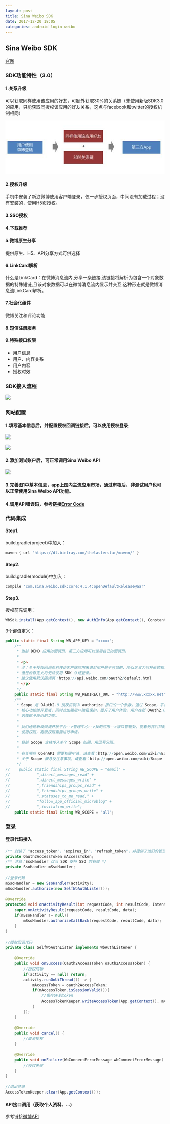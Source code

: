 ```yaml
---
layout: post
title: Sina Weibo SDK
date: 2017-12-20 18:05
categories: android login weibo
---
```


## Sina Weibo SDK

[官网][office_link]

### SDK功能特性（3.0）

#### 1.关系升级

可以获取同样使用该应用的好友，可额外获取30%的关系链（未使用新版SDK3.0的应用，只能获取同授权该应用的好友关系，这点与facebook和twitter的授权机制相同）

![](https://raw.githubusercontent.com/ysuiboli/ysuiboli.github.io/master/css/pics/sina_weibo/weibo_img1.jpg)

#### 2.授权升级

手机中安装了新浪微博使用客户端登录，仅一步授权页面，中间没有加载过程；没有安装的，使用H5页授权。

#### 3.SSO授权

#### 4.下载推荐

#### 5.微博原生分享

提供原生、H5、API分享方式可供选择

#### 6.LinkCard解析

什么是LinkCard：在微博消息流内,分享一条链接,该链接将解析为包含一个对象数据的特殊短链,且该对象数据可以在微博消息流内显示并交互,这种形态就是微博消息流LinkCard解析。

#### 7.社会化组件

微博关注和评论功能

#### 8.短信注册服务

#### 9.特殊接口权限

* 用户信息
* 用户、内容关系
* 用户内容
* 授权时效

### SDK接入流程

![](https://raw.github.com/ysuiboli/ysuiboli.github.io/blob/master/css/pics/sina_weibo/weibo_img2.jpg)


### 网站配置

#### 1.填写基本信息后，并配置授权回调链接后，可以使用授权登录

![](https://raw.github.com/ysuiboli/ysuiboli.github.io/blob/master/css/pics/sina_weibo/weibo_web_config1.png)

![](https://raw.github.com/ysuiboli/ysuiboli.github.io/blob/master/css/pics/sina_weibo/weibo_web_config2.png)

#### 2.添加测试账户后，可正常调用Sina Weibo API

![](https://raw.github.com/ysuiboli/ysuiboli.github.io/blob/master/css/pics/sina_weibo/weibo_web_config3.png)

#### 3.完善图1中基本信息，app上国内主流应用市场，通过审核后，非测试用户也可以正常使用Sina Weibo API功能。

#### 4.调用API错误码，参考链接[Error Code][Error_Code]

### 代码集成

#### Step1.

build.gradle(project)中加入：

```gradle
maven { url "https://dl.bintray.com/thelasterstar/maven/" }
```

#### Step2.

build.gradle(module)中加入：

```gradle
compile 'com.sina.weibo.sdk:core:4.1.4:openDefaultRelease@aar'
```

#### Step3.

授权前先调用：

```java
WbSdk.install(App.getContext(), new AuthInfo(App.getContext(), Constants.WB_APP_KEY, Constants.WB_REDIRECT_URL, Constants.WB_SCOPE));
```

3个键值定义：

```java
public static final String WB_APP_KEY = "xxxxx";
    /**
     * 当前 DEMO 应用的回调页，第三方应用可以使用自己的回调页。
     *
     * <p>
     * 注：关于授权回调页对移动客户端应用来说对用户是不可见的，所以定义为何种形式都将不影响，
     * 但是没有定义将无法使用 SDK 认证登录。
     * 建议使用默认回调页：https://api.weibo.com/oauth2/default.html
     * </p>
     */
    public static final String WB_REDIRECT_URL = "http://www.xxxxx.net";
    /**
     * Scope 是 OAuth2.0 授权机制中 authorize 接口的一个参数。通过 Scope，平台将开放更多的微博
     * 核心功能给开发者，同时也加强用户隐私保护，提升了用户体验，用户在新 OAuth2.0 授权页中有权利
     * 选择赋予应用的功能。
     *
     * 我们通过新浪微博开放平台-->管理中心-->我的应用-->接口管理处，能看到我们目前已有哪些接口的
     * 使用权限，高级权限需要进行申请。
     *
     * 目前 Scope 支持传入多个 Scope 权限，用逗号分隔。
     *
     * 有关哪些 OpenAPI 需要权限申请，请查看：http://open.weibo.com/wiki/%E5%BE%AE%E5%8D%9AAPI
     * 关于 Scope 概念及注意事项，请查看：http://open.weibo.com/wiki/Scope
     */
//    public static final String WB_SCOPE = "email" +
//            ",direct_messages_read" +
//            ",direct_messages_write" +
//            ",friendships_groups_read" +
//            ",friendships_groups_write" +
//            ",statuses_to_me_read," +
//            "follow_app_official_microblog" +
//            ",invitation_write";
    public static final String WB_SCOPE = "all";

```

### 登录

#### 登录代码接入

```java
/** 封装了 "access_token"，"expires_in"，"refresh_token"，并提供了他们的管理功能  */
private Oauth2AccessToken mAccessToken;
/** 注意：SsoHandler 仅当 SDK 支持 SSO 时有效 */
private SsoHandler mSsoHandler;

//登录代码
mSsoHandler = new SsoHandler(activity);
mSsoHandler.authorize(new SelfWbAuthLister());

@Override
protected void onActivityResult(int requestCode, int resultCode, Intent data){
    super.onActivityResult(requestCode, resultCode, data);
    if(mSsoHandler != null){
        mSsoHandler.authorizeCallBack(requestCode, resultCode, data);
    }
}

//授权回调代码
private class SelfWbAuthLister implements WbAuthListener {

    @Override
    public void onSuccess(Oauth2AccessToken oauth2AccessToken) {
    	//授权成功
        if(activity == null) return;
        activity.runOnUiThread(() -> {
            mAccessToken = oauth2AccessToken;
            if(mAccessToken.isSessionValid()){
                //保存SP到token
                AccessTokenKeeper.writeAccessToken(App.getContext(), mAccessToken);
            }
        });
    }

    @Override
    public void cancel() {
        //取消授权
    }

    @Override
    public void onFailure(WbConnectErrorMessage wbConnectErrorMessage) {
    	//授权失败
    }
}

//退出登录
AccessTokenKeeper.clear(App.getContext());

```

#### API接口调用（获取个人资料、…)

参考链接[微博API][weibo_api]




[office_link]:http://open.weibo.com/wiki/移动客户端接入
[Error_Code]:http://open.weibo.com/wiki/Error_code
[weibo_api]:http://open.weibo.com/wiki/微博API
